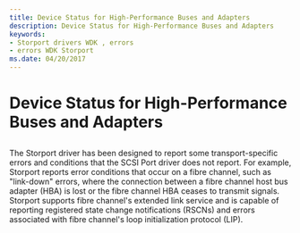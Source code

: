 ```yaml
---
title: Device Status for High-Performance Buses and Adapters
description: Device Status for High-Performance Buses and Adapters
keywords:
- Storport drivers WDK , errors
- errors WDK Storport
ms.date: 04/20/2017
---
```


# Device Status for High-Performance Buses and Adapters


## <span id="ddk_device_status_for_high_performance_buses_and_adapters_kg"></span><span id="DDK_DEVICE_STATUS_FOR_HIGH_PERFORMANCE_BUSES_AND_ADAPTERS_KG"></span>


The Storport driver has been designed to report some transport-specific errors and conditions that the SCSI Port driver does not report. For example, Storport reports error conditions that occur on a fibre channel, such as "link-down" errors, where the connection between a fibre channel host bus adapter (HBA) is lost or the fibre channel HBA ceases to transmit signals. Storport supports fibre channel's extended link service and is capable of reporting registered state change notifications (RSCNs) and errors associated with fibre channel's loop initialization protocol (LIP).

 

 




